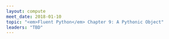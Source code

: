 ```yaml
---
layout: compute
meet_date: 2018-01-10
topic: "<em>Fluent Python</em> Chapter 9: A Pythonic Object"
leaders: "TBD"
---
```


